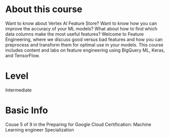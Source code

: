 # About this course

Want to know about Vertex AI Feature Store? Want to know how you can improve the accuracy of your ML models? What about how to find which data columns make the most useful features? Welcome to Feature Engineering, where we discuss good versus bad features and how you can preprocess and transform them for optimal use in your models. This course includes content and labs on feature engineering using BigQuery ML, Keras, and TensorFlow.

# Level

Intermediate

# Basic Info

Couse 5 of 9 in the Preparing for Google Cloud Certification: Machine Learning engineer Specialization